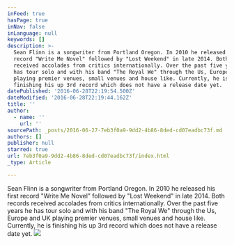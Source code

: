 ```yaml
---
inFeed: true
hasPage: true
inNav: false
inLanguage: null
keywords: []
description: >-
  Sean Flinn is a songwriter from Portland Oregon. In 2010 he released his first
  record "Write Me Novel" followed by "Lost Weekend" in late 2014. Both records
  received accolades from critics internationally. Over the past five years he
  has tour solo and with his band "The Royal We" through the Us, Europe and UK
  playing premier venues, small venues and house like. Currently, he is
  finishing his up 3rd record which does not have a release date yet.
datePublished: '2016-06-28T22:19:54.500Z'
dateModified: '2016-06-28T22:19:44.162Z'
title: ''
author:
  - name: ''
    url: ''
sourcePath: _posts/2016-06-27-7eb3f0a9-9dd2-4b86-8ded-cd07eadbc73f.md
authors: []
publisher: null
starred: true
url: 7eb3f0a9-9dd2-4b86-8ded-cd07eadbc73f/index.html
_type: Article

---
```

Sean Flinn is a songwriter from Portland Oregon. In 2010 he released his first record "Write Me Novel" followed by "Lost Weekend" in late 2014\. Both records received accolades from critics internationally. Over the past five years he has tour solo and with his band "The Royal We" through the Us, Europe and UK playing premier venues, small venues and house like. Currently, he is finishing his up 3rd record which does not have a release date yet.
![](https://the-grid-user-content.s3-us-west-2.amazonaws.com/c1734741-a362-44fa-9af8-ef04f81e07e7.jpg)